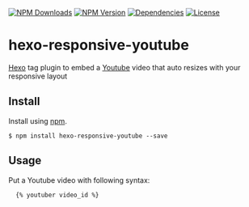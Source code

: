 [![NPM Downloads](https://img.shields.io/npm/dt/hexo-responsive-youtube.svg?style=for-the-badge)](https://www.npmjs.com/package/hexo-responsive-youtube)
[![NPM Version](https://img.shields.io/npm/v/hexo-responsive-youtube.svg?style=for-the-badge)](https://www.npmjs.com/package/hexo-responsive-youtube)
[![Dependencies](https://img.shields.io/quocvu/hexo-responsive-youtube.svg?style=for-the-badge)](https://david-dm.org/quocvu/hexo-responsive-youtube)
[![License](https://img.shields.io/github/license/quocvu/hexo-responsive-youtube.svg?style=for-the-badge)](https://github.com/quocvu/hexo-responsive-youtube/blob/master/LICENSE)

# hexo-responsive-youtube

[Hexo] tag plugin to embed a [Youtube] video that auto resizes with your responsive layout

## Install

Install using [npm][npm-url].

    $ npm install hexo-responsive-youtube --save

## Usage

Put a Youtube video with following syntax:

```
  {% youtuber video_id %}
```

[npm-url]: https://npmjs.org/package/hexo-responsive-youtube
[Hexo]: https://hexo.io/
[Youtube]: https://youtube.com/
